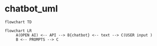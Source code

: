 # chatbot_uml



```mermaid
flowchart TD

flowchart LR
     A(OPEN AI) <-- API --> B{chatbot} <-- text --> C(USER input )
     B <-- PROMPTS --> C


```
